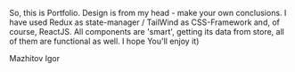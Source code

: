 So, this is Portfolio. 
Design is from my head - make your own conclusions.
I have used Redux as state-manager / TailWind as CSS-Framework and, of course, ReactJS.
All components are 'smart', getting its data from store, all of them are functional as well. 
I hope You'll enjoy it)

Mazhitov Igor
